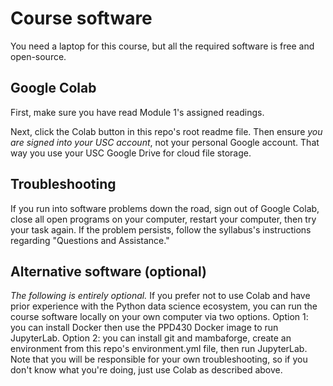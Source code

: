 # Course software

You need a laptop for this course, but all the required software is free and open-source.

## Google Colab

First, make sure you have read Module 1's assigned readings.

Next, click the Colab button in this repo's root readme file. Then ensure *you are signed into your USC account*, not your personal Google account. That way you use your USC Google Drive for cloud file storage.

## Troubleshooting

If you run into software problems down the road, sign out of Google Colab, close all open programs on your computer, restart your computer, then try your task again. If the problem persists, follow the syllabus's instructions regarding "Questions and Assistance."

## Alternative software (optional)

*The following is entirely optional.* If you prefer not to use Colab and have prior experience with the Python data science ecosystem, you can run the course software locally on your own computer via two options. Option 1: you can install Docker then use the PPD430 Docker image to run JupyterLab. Option 2: you can install git and mambaforge, create an environment from this repo's environment.yml file, then run JupyterLab. Note that you will be responsible for your own troubleshooting, so if you don't know what you're doing, just use Colab as described above.

